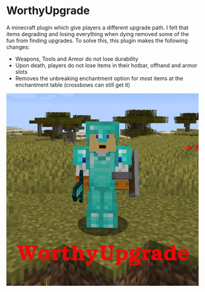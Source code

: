 # WorthyUpgrade

A minecraft plugin which give players a different upgrade path. I felt that items degrading and losing everything when dying removed some of the fun from finding upgrades. To solve this, this plugin makes the following changes:

- Weapons, Tools and Armor do not lose durability
- Upon death, players do not lose items in their hotbar, offhand and armor slots
- Removes the unbreaking enchantment option for most items at the enchantment table (crossbows can still get it)

![](https://github.com/sharkwouter/WorthyUpgrade/raw/master/WorthUpgrade.png)
